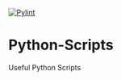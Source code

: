 [![Pylint](https://github.com/vipink1203/Python-Scripts/actions/workflows/pylint.yml/badge.svg)](https://github.com/vipink1203/Python-Scripts/actions/workflows/pylint.yml)

# Python-Scripts
Useful Python Scripts
